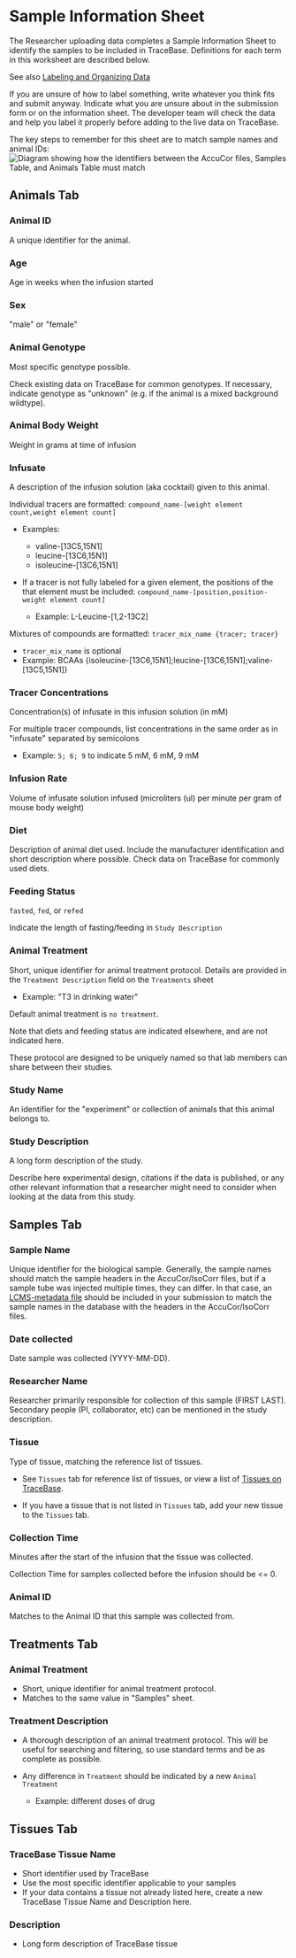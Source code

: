 # Sample Information Sheet

The Researcher uploading data completes a Sample Information Sheet to identify
the samples to be included in TraceBase.  Definitions for each term in this
worksheet are described below.

See also [Labeling and Organizing Data](Labeling%20and%20Organizing%20Data.md)

If you are unsure of how to label something, write whatever you think fits and
submit anyway.  Indicate what you are unsure about in the submission form or on
the information sheet.  The developer team will check the data and help you
label it properly before adding to the live data on TraceBase.

The key steps to remember for this sheet are to match sample names and animal
IDs: ![Diagram showing how the identifiers between the AccuCor files, Samples
Table, and Animals Table must
match](../Attachments/Sample%20Information%20Sheet%20Sketch.png)

## Animals Tab

### Animal ID

A unique identifier for the animal.

### Age

Age in weeks when the infusion started

### Sex

"male" or "female"

### Animal Genotype

Most specific genotype possible.

Check existing data on TraceBase for common genotypes.  If necessary, indicate
genotype as "unknown" (e.g. if the animal is a mixed background wildtype).

### Animal Body Weight

Weight in grams at time of infusion

### Infusate

A description of the infusion solution (aka cocktail) given to this animal.

Individual tracers are formatted: `compound_name-[weight element count,weight element count]`

* Examples:
  * valine-\[13C5,15N1]
  * leucine-\[13C6,15N1]
  * isoleucine-\[13C6,15N1]

* If a tracer is not fully labeled for a given element, the positions of the
  that element must be included: `compound_name-[position,position-weight
  element count]`
  * Example: L-Leucine-\[1,2-13C2]

Mixtures of compounds are formatted: `tracer_mix_name {tracer; tracer}`

* `tracer_mix_name` is optional
* Example: BCAAs {isoleucine-\[13C6,15N1];leucine-\[13C6,15N1];valine-\[13C5,15N1]}

### Tracer Concentrations

Concentration(s) of infusate in this infusion solution (in mM)

For multiple tracer compounds, list concentrations in the same order as in
"infusate" separated by semicolons

* Example: `5; 6; 9` to indicate 5 mM, 6 mM, 9 mM

### Infusion Rate

Volume of infusate solution infused (microliters (ul) per minute per gram of
mouse body weight)

### Diet

Description of animal diet used.  Include the manufacturer identification and
short description where possible.  Check data on TraceBase for commonly used
diets.

### Feeding Status

`fasted`, `fed`, or `refed`

Indicate the length of fasting/feeding in `Study Description`

### Animal Treatment

Short, unique identifier for animal treatment protocol.  Details are provided
in the `Treatment Description` field on the `Treatments` sheet

* Example:  "T3 in drinking water"

Default animal treatment is `no treatment`.

Note that diets and feeding status are indicated elsewhere, and are not
indicated here.

These protocol are designed to be uniquely named so that lab members can share
between their studies.

### Study Name

An identifier for the "experiment" or collection of animals that this animal
belongs to.

### Study Description

A long form description of the study.

Describe here experimental design, citations if the data is published, or any
other relevant information that a researcher might need to consider when
looking at the data from this study.

## Samples Tab

### Sample Name

Unique identifier for the biological sample. Generally, the sample names should
match the sample headers in the AccuCor/IsoCorr files, but if a sample tube was
injected multiple times, they can differ.  In that case, an
[LCMS-metadata file](https://docs.google.com/spreadsheets/d/1rfKOGqms8LPeqORO5gyTXLXDU2lvz-CG2aCEwmu8xHw/copy)
should be included in your submission to match the sample names in the database
with the headers in the AccuCor/IsoCorr files.

### Date collected

Date sample was collected (YYYY-MM-DD).

### Researcher Name

Researcher primarily responsible for collection of this sample (FIRST LAST).  Secondary people (PI, collaborator, etc) can be mentioned in the study description.

### Tissue

Type of tissue, matching the reference list of tissues.

* See `Tissues` tab for reference list of tissues, or view a list of [Tissues
  on TraceBase](https://tracebase.princeton.edu/DataRepo/tissues/).

* If you have a tissue that is not listed in `Tissues` tab, add your new tissue
  to the `Tissues` tab.

### Collection Time

Minutes after the start of the infusion that the tissue was collected.

Collection Time for samples collected before the infusion should be <= 0.

### Animal ID

Matches to the Animal ID that this sample was collected from.

## Treatments Tab

### Animal Treatment

* Short, unique identifier for animal treatment protocol.
* Matches to the same value in "Samples" sheet.

### Treatment Description

* A thorough description of an animal treatment protocol. This will be useful
  for searching and filtering, so use standard terms and be as complete as
      possible.

* Any difference in `Treatment` should be indicated by a new `Animal Treatment`

  * Example:  different doses of drug

## Tissues Tab

### TraceBase Tissue Name

* Short identifier used by TraceBase
* Use the most specific identifier applicable to your samples
* If your data contains a tissue not already listed here, create a new
  TraceBase Tissue Name and Description here.

### Description

* Long form description of TraceBase tissue
